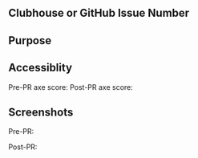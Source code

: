 ## Clubhouse or GitHub Issue Number

## Purpose
<!--
What is the PR being requested
-->

## Accessiblity
<!-- If your ticket touches the UI you are expected to include these numbers -->
Pre-PR axe score:
Post-PR axe score:

## Screenshots
<!-- Please include screenshots of the page/element before and after your PR -->
Pre-PR:

Post-PR: